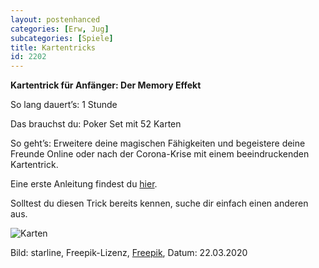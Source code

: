 ```yaml
---
layout: postenhanced
categories: [Erw, Jug]
subcategories: [Spiele]
title: Kartentricks
id: 2202
---
```

**Kartentrick für Anfänger: Der Memory Effekt**

So lang dauert’s: 1 Stunde

Das brauchst du: Poker Set mit 52 Karten

So geht’s: Erweitere deine magischen Fähigkeiten und begeistere deine Freunde Online oder nach der Corona-Krise mit einem beeindruckenden Kartentrick.

Eine erste Anleitung findest du [hier](https://www.lazarro.de/memory-effekt-kartentrick-fuer-anfaenger/).

Solltest du diesen Trick bereits kennen, suche dir einfach einen anderen aus.

![Karten](https://image.freepik.com/vektoren-kostenlos/vier-asse-poker-karte-abbildung_1017-3850.jpg)

Bild: starline, Freepik-Lizenz, [Freepik](https://de.freepik.com/vektoren-kostenlos/vier-asse-poker-karte-abbildung_898828.htm#page=1&query=Spielkarten&position=4), Datum: 22.03.2020

